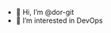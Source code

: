 - 👋 Hi, I’m @dor-git
- 👀 I’m interested in DevOps

<!---
dor-git/dor-git is a ✨ special ✨ repository because its `README.md` (this file) appears on your GitHub profile.
You can click the Preview link to take a look at your changes.
--->
